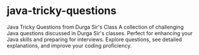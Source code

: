 # java-tricky-questions
Java Tricky Questions from Durga Sir's Class A collection of challenging Java questions discussed in Durga Sir's classes. Perfect for enhancing your Java skills and preparing for interviews. Explore questions, see detailed explanations, and improve your coding proficiency.
